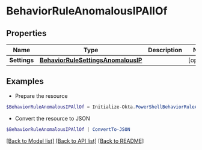 # BehaviorRuleAnomalousIPAllOf
## Properties

Name | Type | Description | Notes
------------ | ------------- | ------------- | -------------
**Settings** | [**BehaviorRuleSettingsAnomalousIP**](BehaviorRuleSettingsAnomalousIP.md) |  | [optional] 

## Examples

- Prepare the resource
```powershell
$BehaviorRuleAnomalousIPAllOf = Initialize-Okta.PowerShellBehaviorRuleAnomalousIPAllOf  -Settings null
```

- Convert the resource to JSON
```powershell
$BehaviorRuleAnomalousIPAllOf | ConvertTo-JSON
```

[[Back to Model list]](../README.md#documentation-for-models) [[Back to API list]](../README.md#documentation-for-api-endpoints) [[Back to README]](../README.md)

